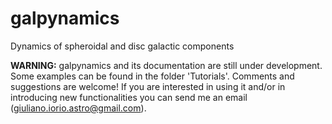 # galpynamics
Dynamics of spheroidal and disc galactic components 



**WARNING:** galpynamics and its documentation are still under development.  Some examples can be found in the folder 'Tutorials'.
Comments and suggestions are welcome!
If you are interested in using it and/or in introducing new functionalities you can send me an email (giuliano.iorio.astro@gmail.com).
